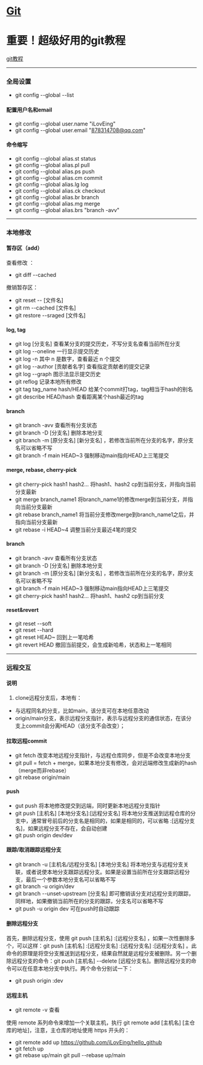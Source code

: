 # [Git](https://github.com/iLovEing/notebook/issues/3)

# 重要！超级好用的git教程
[git教程](https://learngitbranching.js.org/?locale=zh_CN)

---

### 全局设置
- git config --global  --list

#### 配置用户名和email
- git config --global user.name "iLovEing"
- git config --global user.email "878314708@qq.com"

#### 命令缩写
- git config --global alias.st status
- git config --global alias.pl pull
- git config --global alias.ps push
- git config --global alias.cm commit
- git config --global alias.lg log
- git config --global alias.ck checkout
- git config --global alias.br branch
- git config --global alias.mg merge
- git config --global alias.brs "branch -avv"

---

### 本地修改

#### 暂存区（add）
查看修改 ：
- git diff --cached 

撤销暂存区：
- git reset -- [文件名] 
- git rm --cached [文件名] 
- git restore --sraged [文件名] 

#### log, tag
- git log [分支名] 查看某分支的提交历史，不写分支名查看当前所在分支
- git log --oneline 一行显示提交历史
- git log -n 其中 n 是数字，查看最近 n 个提交
- git log --author [贡献者名字] 查看指定贡献者的提交记录
- git log --graph 图示法显示提交历史
- git reflog 记录本地所有修改
- git tag tag_name hash/HEAD 给某个commit打tag，tag相当于hash的别名
- git describe HEAD/hash 查看距离某个hash最近的tag

#### branch
- git branch -avv 查看所有分支状态
- git branch -D [分支名] 删除本地分支
- git branch -m [原分支名] [新分支名] ，若修改当前所在分支的名字，原分支名可以省略不写
- git branch -f main HEAD~3 强制移动main指向HEAD上三笔提交

#### merge, rebase, cherry-pick
- git cherry-pick hash1 hash2... 将hash1、hash2 cp到当前分支，并指向当前分支最新
- git merge branch_name1 将branch_name1的修改merge到当前分支，并指向当前分支最新
- git rebase branch_name1 将当前分支修改merge到branch_name1之后，并指向当前分支最新
- git rebase -i HEAD~4 调整当前分支最近4笔的提交

#### branch
- git branch -avv 查看所有分支状态
- git branch -D [分支名] 删除本地分支
- git branch -m [原分支名] [新分支名] ，若修改当前所在分支的名字，原分支名可以省略不写
- git branch -f main HEAD~3 强制移动main指向HEAD上三笔提交
- git cherry-pick hash1 hash2... 将hash1、hash2 cp到当前分支

#### reset&revert
- git reset --soft
- git reset --hard
- git reset HEAD~ 回到上一笔哈希
- git revert HEAD 撤回当前提交，会生成新哈希，状态和上一笔相同


---

### 远程交互

#### 说明
1. clone远程分支后，本地有：
  - 与远程同名的分支，比如main，该分支可在本地任意改动
  - origin/main分支，表示远程分支指针，表示与远程分支的通信状态，在该分支上commit会分离HEAD（该分支不会改变）；


#### 拉取远程commit
- git fetch 改变本地远程分支指针，与远程仓库同步，但是不会改变本地分支
- git pull = fetch + merge，如果本地分支有修改，会对远端修改生成新的hash（merge而非rebase）
- git rebase origin/main 

#### push
- gut push 将本地修改提交到远端，同时更新本地远程分支指针
- git push [主机名] [本地分支名]:[远程分支名]  将本地分支推送到远程仓库的分支中，通常冒号前后的分支名是相同的，如果是相同的，可以省略 :[远程分支名]，如果远程分支不存在，会自动创建
- git push origin dev/dev

#### 跟踪/取消跟踪远程分支
- git branch -u [主机名/远程分支名] [本地分支名] 将本地分支与远程分支关联，或者说使本地分支跟踪远程分支。如果是设置当前所在分支跟踪远程分支，最后一个参数本地分支名可以省略不写
- git branch -u origin/dev
- git branch --unset-upstream [分支名] 即可撤销该分支对远程分支的跟踪，同样地，如果撤销当前所在的分支的跟踪，分支名可以省略不写
- git push -u origin dev 可在push时自动跟踪

#### 删除远程分支
首先，删除远程分支，使用 git push [主机名] :[远程分支名] ，如果一次性删除多个，可以这样：git push [主机名] :[远程分支名] :[远程分支名] :[远程分支名] 。此命令的原理是将空分支推送到远程分支，结果自然就是远程分支被删除。另一个删除远程分支的命令：git push [主机名] --delete [远程分支名]。删除远程分支的命令可以在任意本地分支中执行。两个命令分别试一下：
- git push origin :dev

#### 远程主机
- git remote -v 查看

使用 remote 系列命令来增加一个关联主机，执行 git remote add [主机名] [主仓库的地址]，注意，主仓库的地址使用 https 开头的：
- git remote add up https://github.com/iLovEing/hello_github
- git fetch up
- git rebase up/main        git pull --rebase up/main